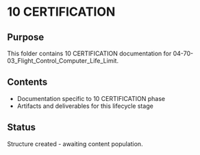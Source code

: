 # 10 CERTIFICATION

## Purpose
This folder contains 10 CERTIFICATION documentation for 04-70-03_Flight_Control_Computer_Life_Limit.

## Contents
- Documentation specific to 10 CERTIFICATION phase
- Artifacts and deliverables for this lifecycle stage

## Status
Structure created - awaiting content population.
